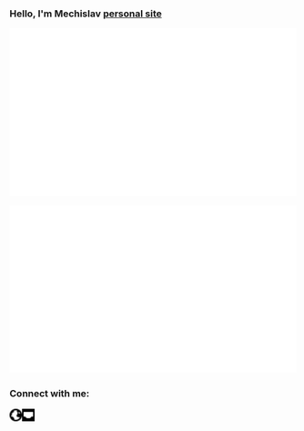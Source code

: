 ### Hello, I'm Mechislav [personal site](https://pugavkomm.github.io/#/)

![image](https://github.com/Pugavkomm/Pugavkomm-github-stats/blob/master/generated/languages.svg) 
 
![image](https://github.com/Pugavkomm/Pugavkomm-github-stats/blob/master/generated/overview.svg)

### Connect with me:
[<img align="left" alt="pugavkomm.github.io/#/" width="22px" src="https://raw.githubusercontent.com/iconic/open-iconic/master/svg/globe.svg" />][website]
[<img align="left" alt="gmail.com" width="22px" src="https://raw.githubusercontent.com/iconic/open-iconic/master/svg/inbox.svg" />][website]


[website]: https://pugavkomm.github.io/#/
[course]: http://vsCodeHero.com
[twitter]: https://twitter.com/codeSTACKr
